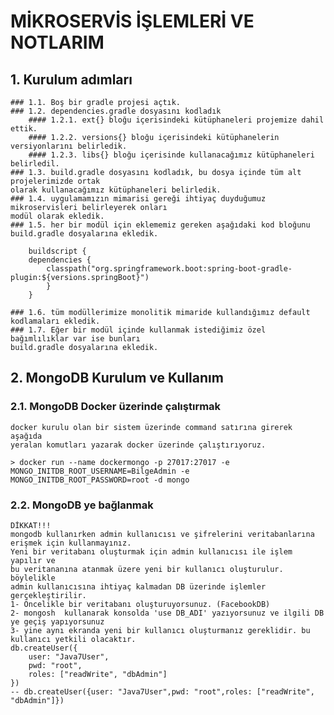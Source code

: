 # MİKROSERVİS İŞLEMLERİ VE NOTLARIM

## 1. Kurulum adımları

    ### 1.1. Boş bir gradle projesi açtık.
    ### 1.2. dependencies.gradle dosyasını kodladık
        #### 1.2.1. ext{} bloğu içerisindeki kütüphaneleri projemize dahil ettik.
        #### 1.2.2. versions{} bloğu içerisindeki kütüphanelerin versiyonlarını belirledik.
        #### 1.2.3. libs{} bloğu içerisinde kullanacağımız kütüphaneleri belirledil.
    ### 1.3. build.gradle dosyasını kodladık, bu dosya içinde tüm alt projelerimizde ortak
    olarak kullanacağımız kütüphaneleri belirledik.
    ### 1.4. uygulamamızın mimarisi gereği ihtiyaç duyduğumuz mikroservisleri belirleyerek onları
    modül olarak ekledik.
    ### 1.5. her bir modül için eklememiz gereken aşağıdaki kod bloğunu
    build.gradle dosyalarına ekledik.
```
    buildscript {
    dependencies {
        classpath("org.springframework.boot:spring-boot-gradle-plugin:${versions.springBoot}")
        }
    }
```
    ### 1.6. tüm modüllerimize monolitik mimaride kullandığımız default kodlamaları ekledik.
    ### 1.7. Eğer bir modül içinde kullanmak istediğimiz özel bağımlılıklar var ise bunları 
    build.gradle dosyalarına ekledik.

## 2. MongoDB Kurulum ve Kullanım

### 2.1. MongoDB Docker üzerinde çalıştırmak

    docker kurulu olan bir sistem üzerinde command satırına girerek aşağıda 
    yeralan komutları yazarak docker üzerinde çalıştırıyoruz.

    > docker run --name dockermongo -p 27017:27017 -e MONGO_INITDB_ROOT_USERNAME=BilgeAdmin -e MONGO_INITDB_ROOT_PASSWORD=root -d mongo

### 2.2. MongoDB ye bağlanmak

    DİKKAT!!!
    mongodb kullanırken admin kullanıcısı ve şifrelerini veritabanlarına 
    erişmek için kullanmayınız.
    Yeni bir veritabanı oluşturmak için admin kullanıcısı ile işlem yapılır ve
    bu veritananına atanmak üzere yeni bir kullanıcı oluşturulur. böylelikle
    admin kullanıcısına ihtiyaç kalmadan DB üzerinde işlemler gerçekleştirilir.
    1- Öncelikle bir veritabanı oluşturuyorsunuz. (FacebookDB)
    2- mongosh  kullanarak konsolda 'use DB_ADI' yazıyorsunuz ve ilgili DB ye geçiş yapıyorsunuz
    3- yine aynı ekranda yeni bir kullanıcı oluşturmanız gereklidir. bu kullanıcı yetkili olacaktır.
    db.createUser({
        user: "Java7User",
        pwd: "root",
        roles: ["readWrite", "dbAdmin"]
    })
    -- db.createUser({user: "Java7User",pwd: "root",roles: ["readWrite", "dbAdmin"]})


